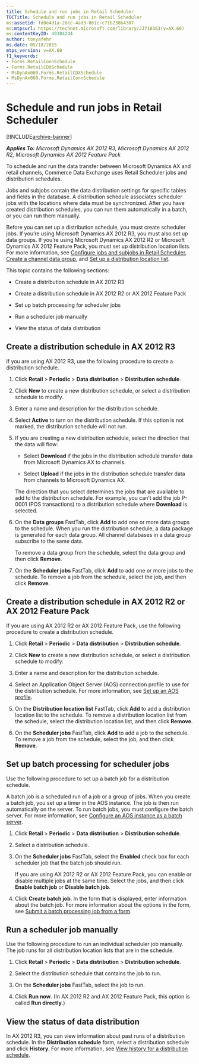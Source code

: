 ```yaml
---
title: Schedule and run jobs in Retail Scheduler
TOCTitle: Schedule and run jobs in Retail Scheduler
ms:assetid: fd0e4d1a-26ec-4ad3-861c-c71b238b4387
ms:mtpsurl: https://technet.microsoft.com/library/JJ710363(v=AX.60)
ms:contentKeyID: 49384244
author: tonyafehr
ms.date: 05/18/2015
mtps_version: v=AX.60
f1_keywords:
- Forms.RetailConnSchedule
- Forms.RetailCDXSchedule
- MsDynAx060.Forms.RetailCDXSchedule
- MsDynAx060.Forms.RetailConnSchedule
---
```


# Schedule and run jobs in Retail Scheduler 


[!INCLUDE[archive-banner](includes/archive-banner.md)]


_**Applies To:** Microsoft Dynamics AX 2012 R3, Microsoft Dynamics AX 2012 R2, Microsoft Dynamics AX 2012 Feature Pack_

To schedule and run the data transfer between Microsoft Dynamics AX and retail channels, Commerce Data Exchange uses Retail Scheduler jobs and distribution schedules.

Jobs and subjobs contain the data distribution settings for specific tables and fields in the database. A distribution schedule associates scheduler jobs with the locations where data must be synchronized. After you have created distribution schedules, you can run them automatically in a batch, or you can run them manually.

Before you can set up a distribution schedule, you must create scheduler jobs. If you’re using Microsoft Dynamics AX 2012 R3, you must also set up data groups. If you’re using Microsoft Dynamics AX 2012 R2 or Microsoft Dynamics AX 2012 Feature Pack, you must set up distribution location lists. For more information, see [Configure jobs and subjobs in Retail Scheduler](configure-jobs-and-subjobs-in-retail-scheduler.md), [Create a channel data group](create-a-channel-data-group.md), and [Set up a distribution location list](set-up-a-distribution-location-list.md).

This topic contains the following sections:

  - Create a distribution schedule in AX 2012 R3

  - Create a distribution schedule in AX 2012 R2 or AX 2012 Feature Pack

  - Set up batch processing for scheduler jobs

  - Run a scheduler job manually

  - View the status of data distribution

## Create a distribution schedule in AX 2012 R3

If you are using AX 2012 R3, use the following procedure to create a distribution schedule.

1.  Click **Retail** \> **Periodic** \> **Data distribution** \> **Distribution schedule**.

2.  Click **New** to create a new distribution schedule, or select a distribution schedule to modify.

3.  Enter a name and description for the distribution schedule.

4.  Select **Active** to turn on the distribution schedule. If this option is not marked, the distribution schedule will not run.

5.  If you are creating a new distribution schedule, select the direction that the data will flow:
    
      - Select **Download** if the jobs in the distribution schedule transfer data from Microsoft Dynamics AX to channels.
    
      - Select **Upload** if the jobs in the distribution schedule transfer data from channels to Microsoft Dynamics AX.
    
    The direction that you select determines the jobs that are available to add to the distribution schedule. For example, you can’t add the job P-0001 (POS transactions) to a distribution schedule where **Download** is selected.

6.  On the **Data groups** FastTab, click **Add** to add one or more data groups to the schedule. When you run the distribution schedule, a data package is generated for each data group. All channel databases in a data group subscribe to the same data.
    
    To remove a data group from the schedule, select the data group and then click **Remove**.

7.  On the **Scheduler jobs** FastTab, click **Add** to add one or more jobs to the schedule. To remove a job from the schedule, select the job, and then click **Remove**.

## Create a distribution schedule in AX 2012 R2 or AX 2012 Feature Pack

If you are using AX 2012 R2 or AX 2012 Feature Pack, use the following procedure to create a distribution schedule.

1.  Click **Retail** \> **Periodic** \> **Data distribution** \> **Distribution schedule**.

2.  Click **New** to create a new distribution schedule, or select a distribution schedule to modify.

3.  Enter a name and description for the distribution schedule.

4.  Select an Application Object Server (AOS) connection profile to use for the distribution schedule. For more information, see [Set up an AOS profile](set-up-an-aos-profile.md).

5.  On the **Distribution location list** FastTab, click **Add** to add a distribution location list to the schedule. To remove a distribution location list from the schedule, select the distribution location list, and then click **Remove**.

6.  On the **Scheduler jobs** FastTab, click **Add** to add a job to the schedule. To remove a job from the schedule, select the job, and then click **Remove**.

## Set up batch processing for scheduler jobs

Use the following procedure to set up a batch job for a distribution schedule.

A batch job is a scheduled run of a job or a group of jobs. When you create a batch job, you set up a timer in the AOS instance. The job is then run automatically on the server. To run batch jobs, you must configure the batch server. For more information, see [Configure an AOS instance as a batch server](configure-an-aos-instance-as-a-batch-server.md).

1.  Click **Retail** \> **Periodic** \> **Data distribution** \> **Distribution schedule**.

2.  Select a distribution schedule.

3.  On the **Scheduler jobs** FastTab, select the **Enabled** check box for each scheduler job that the batch job should run.
    
    If you are using AX 2012 R2 or AX 2012 Feature Pack, you can enable or disable multiple jobs at the same time. Select the jobs, and then click **Enable batch job** or **Disable batch job**.

4.  Click **Create batch job**. In the form that is displayed, enter information about the batch job. For more information about the options in the form, see [Submit a batch processing job from a form](submit-a-batch-processing-job-from-a-form.md).

## Run a scheduler job manually

Use the following procedure to run an individual scheduler job manually. The job runs for all distribution location lists that are in the schedule.

1.  Click **Retail** \> **Periodic** \> **Data distribution** \> **Distribution schedule**.

2.  Select the distribution schedule that contains the job to run.

3.  On the **Scheduler jobs** FastTab, select the job to run.

4.  Click **Run now**. (In AX 2012 R2 and AX 2012 Feature Pack, this option is called **Run directly**.)

## View the status of data distribution

In AX 2012 R3, you can view information about past runs of a distribution schedule. In the **Distribution schedule** form, select a distribution schedule and click **History**. For more information, see [View history for a distribution schedule](view-history-for-a-distribution-schedule.md).

  


